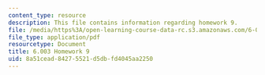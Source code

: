 ```yaml
---
content_type: resource
description: This file contains information regarding homework 9.
file: /media/https%3A/open-learning-course-data-rc.s3.amazonaws.com/6-003-signals-and-systems-fall-2011/8a51cead84275521d5dbfd4045aa2250_MIT6_003F11_hw09.pdf
file_type: application/pdf
resourcetype: Document
title: 6.003 Homework 9
uid: 8a51cead-8427-5521-d5db-fd4045aa2250
---
```


